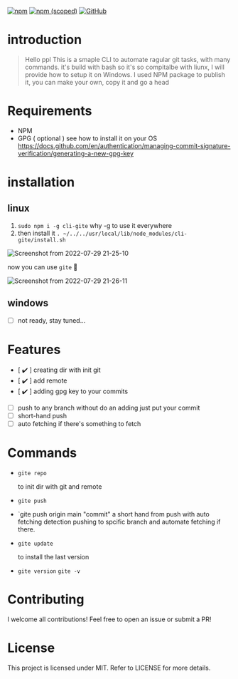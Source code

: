 [![npm](https://img.shields.io/npm/dt/cli-gite?style=plastic)](https://www.npmjs.com/package/cli-gite)
[![npm (scoped)](https://img.shields.io/npm/v/cli-gite)](https://www.npmjs.com/package/cli-gite)
[![GitHub](https://img.shields.io/github/license/kl13nt/initrepo)](https://github.com/Mahmoudgalalz/CLI-gite/blob/main/LICENSE)
# introduction
> Hello ppl
This is a smaple CLI to automate ragular git tasks, with many commands.
it's build with bash so it's so compitalbe with liunx, I will provide how to setup it on Windows.
I used NPM package to publish it, you can make your own, copy it and go a head

# Requirements
- NPM
- GPG ( optional ) see how to install it on your OS 
https://docs.github.com/en/authentication/managing-commit-signature-verification/generating-a-new-gpg-key
# installation
## linux
1. `sudo npm i -g cli-gite`
why -g to use it everywhere
2. then install it
`. ~/../../usr/local/lib/node_modules/cli-gite/install.sh`

![Screenshot from 2022-07-29 21-25-10](https://user-images.githubusercontent.com/42272376/181830387-cc807cdd-09dc-4d2e-99ab-c8cd34fd6076.png)

now you can use `gite` :tada:

![Screenshot from 2022-07-29 21-26-11](https://user-images.githubusercontent.com/42272376/181830569-bc992c0a-49d0-49c0-a099-48c4179cf593.png)

## windows
- [ ] not ready, stay tuned...

# Features
- [ :heavy_check_mark: ] creating dir with init git
- [ :heavy_check_mark: ] add remote
- [ :heavy_check_mark: ] adding gpg key to your commits
- [ ] push to any branch without do an adding just put your commit
- [ ] short-hand push
- [ ] auto fetching if there's something to fetch

# Commands
- `gite repo`

  to init dir with git and remote
- `gite push`

- `gite push origin main "commit"
   a short hand from push with auto fetching detection
  pushing to spcific branch and automate fetching if there.
- `gite update`

  to install the last version
- `gite version` `gite -v`  


# Contributing
I welcome all contributions! Feel free to open an issue or submit a PR!
# License
This project is licensed under MIT. Refer to LICENSE for more details.
